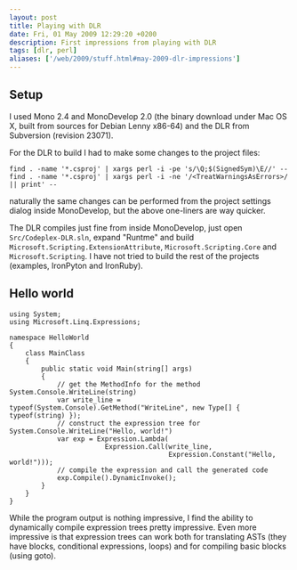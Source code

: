 ```yaml
---
layout: post
title: Playing with DLR
date: Fri, 01 May 2009 12:29:20 +0200
description: First impressions from playing with DLR
tags: [dlr, perl]
aliases: ['/web/2009/stuff.html#may-2009-dlr-impressions']
---
```

Setup
-----

I used Mono 2.4 and MonoDevelop 2.0 (the binary download under Mac OS X,
built from sources for Debian Lenny x86-64) and the DLR from Subversion
(revision 23071).

For the DLR to build I had to make some changes to the project files:

    find . -name '*.csproj' | xargs perl -i -pe 's/\Q;$(SignedSym)\E//' -- 
    find . -name '*.csproj' | xargs perl -i -ne '/<TreatWarningsAsErrors>/ || print' -- 

naturally the same changes can be performed from the project settings
dialog inside MonoDevelop, but the above one-liners are way quicker.

The DLR compiles just fine from inside MonoDevelop, just open
`Src/Codeplex-DLR.sln`, expand "Runtme" and build
`Microsoft.Scripting.ExtensionAttribute`, `Microsoft.Scripting.Core` and
`Microsoft.Scripting`.  I have not tried to build the rest of the projects
(examples, IronPyton and IronRuby).

Hello world
-----------

    using System;
    using Microsoft.Linq.Expressions;
    
    namespace HelloWorld
    {
        class MainClass
        {
            public static void Main(string[] args)
            {
                // get the MethodInfo for the method System.Console.WriteLine(string)
                var write_line = typeof(System.Console).GetMethod("WriteLine", new Type[] { typeof(string) });
                // construct the expression tree for System.Console.WriteLine("Hello, world!")
                var exp = Expression.Lambda(
                            Expression.Call(write_line,
                                            Expression.Constant("Hello, world!")));
                // compile the expression and call the generated code
                exp.Compile().DynamicInvoke();
            }
        }
    }
    
While the program output is nothing impressive, I find the ability to
dynamically compile expression trees pretty impressive.  Even more
impressive is that expression trees can work both for translating ASTs
(they have blocks, conditional expressions, loops) and for compiling
basic blocks (using goto).
